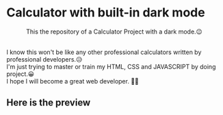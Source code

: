 <h1>Calculator with built-in dark mode</h1>

<p style="text-align: center">This the repository of a Calculator Project with a dark mode.😉</p>
<br>
I know this won't be like any other professional calculators written by professional developers.😥
<br>
I'm just trying to master or train my HTML, CSS and JAVASCRIPT by doing project.😀
<br>
I hope I will become a great web developer. 🤗🤩
<br>
<h2>Here is the preview</h2>
